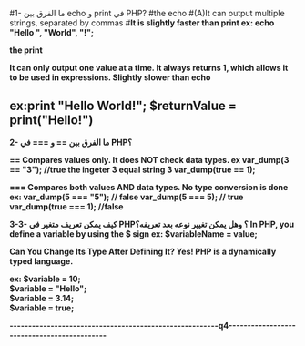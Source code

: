 #1- ما الفرق بين echo و print في PHP?
#the echo 
#(A)It can output multiple strings, separated by commas
#<b>It is slightly faster than print
ex:   echo "Hello ", "World", "!";

the print 

It can only output one value at a time.
It always returns 1, which allows it to be used in expressions.
Slightly slower than echo

ex:print "Hello World!";
$returnValue = print("Hello!")
----------------------------------------------------------------
2- ما الفرق بين == و === في PHP؟

==
Compares values only.
It does NOT check data types.
ex
var_dump(3 == "3"); //true the ingeter 3 equal string 3 
var_dump(true == 1); 


===
Compares both values AND data types.
No type conversion is done
ex:
var_dump(5 === "5"); // false 
var_dump(5 === 5);   // true 
var_dump(true === 1); //false


3-3- كيف يمكن تعريف متغير في PHP؟ وهل يمكن تغيير نوعه بعد تعريفه؟
In PHP, you define a variable by using the $ sign
ex:
$variableName = value;

 Can You Change Its Type After Defining It?
 Yes! PHP is a dynamically typed language.

ex:
$variable = 10;        
$variable = "Hello";   
$variable = 3.14;      
$variable = true;      

--------------------------------------------------------q4--------------------------------------------


